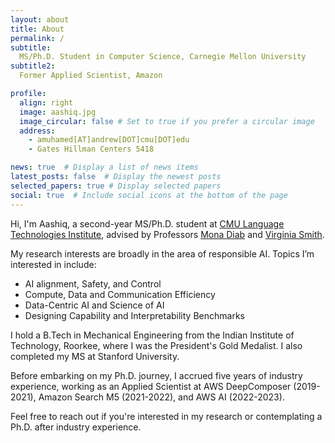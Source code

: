 ```yaml
---
layout: about
title: About
permalink: /
subtitle: 
  MS/Ph.D. Student in Computer Science, Carnegie Mellon University
subtitle2:
  Former Applied Scientist, Amazon

profile:
  align: right
  image: aashiq.jpg
  image_circular: false # Set to true if you prefer a circular image
  address:
    - amuhamed[AT]andrew[DOT]cmu[DOT]edu
    - Gates Hillman Centers 5418

news: true  # Display a list of news items
latest_posts: false  # Display the newest posts
selected_papers: true # Display selected papers
social: true  # Include social icons at the bottom of the page
---
```

Hi, I'm Aashiq, a second-year MS/Ph.D. student at [CMU Language Technologies Institute](https://lti.cs.cmu.edu/), advised by Professors [Mona Diab](https://lti.cs.cmu.edu/people/222228496/mona-diab) and [Virginia Smith](https://www.cs.cmu.edu/~smithv/). 

My research interests are broadly in the area of responsible AI. Topics I’m interested in include:

- AI alignment, Safety, and Control
- Compute, Data and Communication Efficiency
- Data-Centric AI and Science of AI
- Designing Capability and Interpretability Benchmarks 

I hold a B.Tech in Mechanical Engineering from the Indian Institute of Technology, Roorkee, where I was the President's Gold Medalist. I also completed my MS at Stanford University. 

Before embarking on my Ph.D. journey, I accrued five years of industry experience, working as an Applied Scientist at AWS DeepComposer (2019-2021), Amazon Search M5 (2021-2022), and AWS AI (2022-2023).

Feel free to reach out if you're interested in my research or contemplating a Ph.D. after industry experience.
